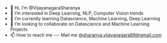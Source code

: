 - 👋 Hi, I’m @VijayanagaraSharanya
- 👀 I’m interested in Deep Learning, NLP, Computer Vision trends
- 🌱 I’m currently learning Datascience, Machine Learning, Deep Learning
- 💞️ I’m looking to collaborate on Datascience and Machine Learning Projects
- 📫 How to reach me --- Mail me @sharanya.vijayanagara89@gmail.com

<!---
VijayanagaraSharanya/VijayanagaraSharanya is a ✨ special ✨ repository because its `README.md` (this file) appears on your GitHub profile.
You can click the Preview link to take a look at your changes.
--->
